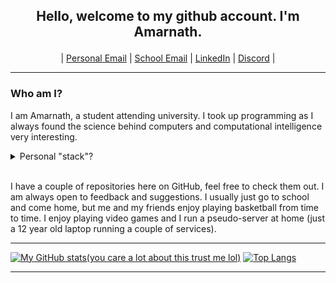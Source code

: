 ## <p align="center"> Hello, welcome to my github account. I'm Amarnath. </p>

<p align="center">
    | <a href="mailto:apatel6ty@protonmail.com?subject=&body=">Personal Email</a> |
    <a href="mailto:amarnathpate2021@fau.edu?subject=&body=">School Email</a> |
    <a href="https://www.linkedin.com/in/amarnath-patel-772b56286/">LinkedIn</a> |
    <a href="https://discordapp.com/users/617140289311735818">Discord</a> |
</p>

<hr>

### Who am I?

I am Amarnath, a student attending university. I took up programming as I always found the science behind computers and computational intelligence very interesting.

<details>
<summary>Personal "stack"?</summary>
<br>

Languages:
[![My Skills](https://skillicons.dev/icons?i=c,cpp,bash,rust,go,html,css,js,py)](https://github.com/jeebuscrossaint) &nbsp;&nbsp;&nbsp;&nbsp;&nbsp;&nbsp;&nbsp;&nbsp; 

<br>

Editors:
[![My Skills](https://skillicons.dev/icons?i=neovim,vscode)](https://github.com/jeebuscrossaint) &nbsp;&nbsp;&nbsp;&nbsp;&nbsp;&nbsp;&nbsp;&nbsp; 

<br>

Toolchains:
[![My Skills](https://skillicons.dev/icons?i=git,nodejs,bun,cmake,zig)](https://github.com/jeebuscrossaint) &nbsp;&nbsp;&nbsp;&nbsp;&nbsp;&nbsp;&nbsp;&nbsp; 

<br>

Operating Systems & Hardware:
[![My Skills](https://skillicons.dev/icons?i=linux,windows,bsd,raspberrypi)](https://github.com/jeebuscrossaint) &nbsp;&nbsp;&nbsp;&nbsp;&nbsp;&nbsp;&nbsp;&nbsp; 

<br>
</details>
<br>

I have a couple of repositories here on GitHub, feel free to check them out. I am always open to feedback and suggestions. I usually just go to school and come home, but me and my friends enjoy playing basketball from time to time. I enjoy playing video games and I run a pseudo-server at home (just a 12 year old laptop running a couple of services).

<hr>

[![My GitHub stats(you care a lot about this trust me lol)](https://github-readme-stats-blond-six-73.vercel.app/api?username=jeebuscrossaint&show_icons=true&theme=dark&hide_title=false&card_width=400px&hide_rank=true&line_height=34&hide=issues&custom_title=jeebuscrossaint's%20GitHub%20Stats)](https://github.com/jeebuscrossaint) [![Top Langs](https://github-readme-stats-blond-six-73.vercel.app/api/top-langs/?username=jeebuscrossaint&hide=roff,html,css&layout=donut&theme=dark)](https://github.com/jeebuscrossaint)
<hr>

